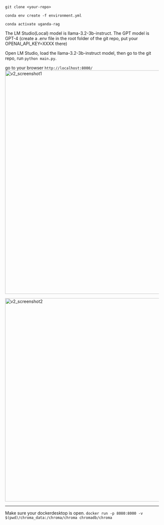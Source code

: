 ```git clone <your-repo>```

```conda env create -f environment.yml```

```conda activate uganda-rag```

The LM Studio(Local) model is llama-3.2-3b-instruct.
The GPT model is GPT-4 (create a .env file in the root folder of the git repo, put your OPENAI_API_KEY=XXXX there)

Open LM Studio, load the llama-3.2-3b-instruct model, then go to the git repo, 
run
```python main.py```.

go to your browser ```http://localhost:8000/```
<img width="731" alt="v2_screenshot1" src="https://github.com/user-attachments/assets/bdc37edb-f1f2-4fde-9acb-8e17d13d5bcb">

<img width="665" alt="v2_screenshot2" src="https://github.com/user-attachments/assets/07f7083d-8641-41e4-be90-bdc8f437627b">




-------------------
Make sure your dockerdesktop is open.
```docker run -p 8080:8000 -v $(pwd)/chroma_data:/chroma/chroma chromadb/chroma```
